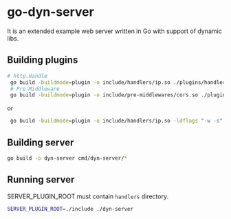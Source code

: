# go-dyn-server

It is an extended example web server written in Go with support of dynamic libs.

## Building plugins

```bash
# http.Handle
 go build -buildmode=plugin -o include/handlers/ip.so ./plugins/handlers/ip
 # Pre-Middleware
 go build -buildmode=plugin -o include/pre-middlewares/cors.so ./plugins/pre-middlewares/cors
```
or

```bash
 go build -buildmode=plugin -o include/handlers/ip.so -ldflags "-w -s" ./plugins/handlers/ip.go
```

## Building server
```bash
go build -o dyn-server cmd/dyn-server/*
```

## Running server
SERVER_PLUGIN_ROOT must contain `handlers` directory.
```bash
SERVER_PLUGIN_ROOT=./include ./dyn-server
```